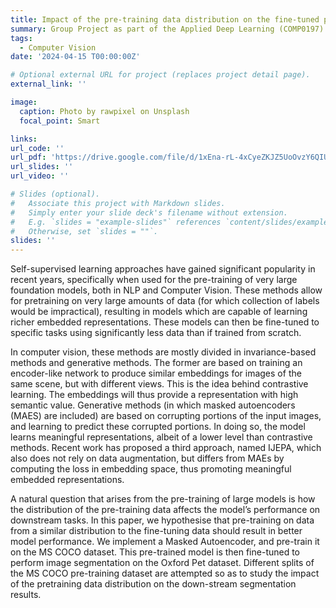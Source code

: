 ```yaml
---
title: Impact of the pre-training data distribution on the fine-tuned performance of Masked Autoencoders
summary: Group Project as part of the Applied Deep Learning (COMP0197) module at UCL.
tags:
  - Computer Vision
date: '2024-04-15 T00:00:00Z'

# Optional external URL for project (replaces project detail page).
external_link: ''

image:
  caption: Photo by rawpixel on Unsplash
  focal_point: Smart

links:
url_code: ''
url_pdf: 'https://drive.google.com/file/d/1xEna-rL-4xCyeZKJZ5UoOvzY6QIUK-oB/view?usp=sharing'
url_slides: ''
url_video: ''

# Slides (optional).
#   Associate this project with Markdown slides.
#   Simply enter your slide deck's filename without extension.
#   E.g. `slides = "example-slides"` references `content/slides/example-slides.md`.
#   Otherwise, set `slides = ""`.
slides: ''
---
```


Self-supervised learning approaches have gained significant popularity in recent
years, specifically when used for the pre-training of very large foundation models,
both in NLP and Computer Vision. These methods allow for pretraining on very large amounts of data (for which collection of labels would be
impractical), resulting in models which are capable of learning richer embedded
representations. These models can then be fine-tuned to specific tasks using
significantly less data than if trained from scratch.

In computer vision, these methods are mostly divided in invariance-based
methods and generative methods. The former are based on training an encoder-like network to produce similar embeddings for images of the
same scene, but with different views. This is the idea behind contrastive learning. The embeddings will thus provide a representation with high semantic
value. Generative methods (in which masked autoencoders (MAES) are
included) are based on corrupting portions of the input images, and learning
to predict these corrupted portions. In doing so, the model learns meaningful
representations, albeit of a lower level than contrastive methods. Recent work
has proposed a third approach, named IJEPA, which also does not rely on
data augmentation, but differs from MAEs by computing the loss in embedding
space, thus promoting meaningful embedded representations.

A natural question that arises from the pre-training of large models is how
the distribution of the pre-training data affects the model’s performance on
downstream tasks. In this paper, we hypothesise that pre-training on data
from a similar distribution to the fine-tuning data should result in better model
performance. We implement a Masked Autoencoder, and pre-train it on the
MS COCO dataset. This pre-trained model is then fine-tuned to perform
image segmentation on the Oxford Pet dataset. Different splits of the MS
COCO pre-training dataset are attempted so as to study the impact of the pretraining data distribution on the down-stream segmentation results.